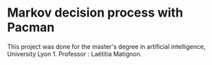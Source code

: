 # Markov decision process with Pacman

This project was done for the master's degree in artificial intelligence, University Lyon 1.
Professor : Laëtitia Matignon.
